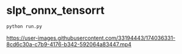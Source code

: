 # slpt_onnx_tensorrt
```bash
python run.py
```
https://user-images.githubusercontent.com/33194443/174036331-8cd6c30a-c7b9-4176-b342-592064a83447.mp4

